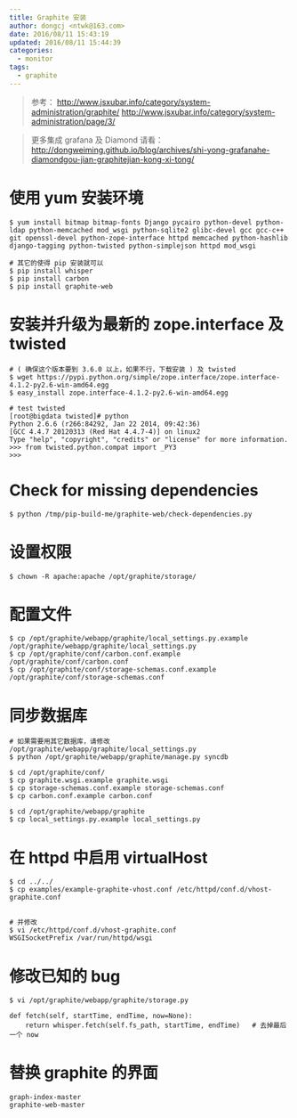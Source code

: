 ```yaml
---
title: Graphite 安装
author: dongcj <ntwk@163.com>
date: 2016/08/11 15:43:19
updated: 2016/08/11 15:44:39
categories:
  - monitor
tags:
  - graphite
---
```

> 参考：
> http://www.jsxubar.info/category/system-administration/graphite/
> http://www.jsxubar.info/category/system-administration/page/3/


> 更多集成 grafana 及 Diamond 请看：
> http://dongweiming.github.io/blog/archives/shi-yong-grafanahe-diamondgou-jian-graphitejian-kong-xi-tong/


# 使用 yum 安装环境
    $ yum install bitmap bitmap-fonts Django pycairo python-devel python-ldap python-memcached mod_wsgi python-sqlite2 glibc-devel gcc gcc-c++ git openssl-devel python-zope-interface httpd memcached python-hashlib  django-tagging python-twisted python-simplejson httpd mod_wsgi

    # 其它的使得 pip 安装就可以
    $ pip install whisper
    $ pip install carbon
    $ pip install graphite-web


# 安装并升级为最新的 zope.interface 及 twisted
    # ( 确保这个版本要到 3.6.0 以上，如果不行，下载安装 ) 及 twisted
    $ wget https://pypi.python.org/simple/zope.interface/zope.interface-4.1.2-py2.6-win-amd64.egg
    $ easy_install zope.interface-4.1.2-py2.6-win-amd64.egg

    # test twisted
    [root@bigdata twisted]# python
    Python 2.6.6 (r266:84292, Jan 22 2014, 09:42:36)
    [GCC 4.4.7 20120313 (Red Hat 4.4.7-4)] on linux2
    Type "help", "copyright", "credits" or "license" for more information.
    >>> from twisted.python.compat import _PY3
    >>>



# Check for missing dependencies
    $ python /tmp/pip-build-me/graphite-web/check-dependencies.py


# 设置权限
    $ chown -R apache:apache /opt/graphite/storage/


# 配置文件
    $ cp /opt/graphite/webapp/graphite/local_settings.py.example /opt/graphite/webapp/graphite/local_settings.py
    $ cp /opt/graphite/conf/carbon.conf.example /opt/graphite/conf/carbon.conf
    $ cp /opt/graphite/conf/storage-schemas.conf.example /opt/graphite/conf/storage-schemas.conf


# 同步数据库
    # 如果需要用其它数据库，请修改 /opt/graphite/webapp/graphite/local_settings.py
    $ python /opt/graphite/webapp/graphite/manage.py syncdb

    $ cd /opt/graphite/conf/
    $ cp graphite.wsgi.example graphite.wsgi
    $ cp storage-schemas.conf.example storage-schemas.conf
    $ cp carbon.conf.example carbon.conf

    $ cd /opt/graphite/webapp/graphite
    $ cp local_settings.py.example local_settings.py





# 在 httpd 中启用 virtualHost
    $ cd ../../
    $ cp examples/example-graphite-vhost.conf /etc/httpd/conf.d/vhost-graphite.conf


    # 并修改
    $ vi /etc/httpd/conf.d/vhost-graphite.conf
    WSGISocketPrefix /var/run/httpd/wsgi


# 修改已知的 bug
    $ vi /opt/graphite/webapp/graphite/storage.py

    def fetch(self, startTime, endTime, now=None):
        return whisper.fetch(self.fs_path, startTime, endTime)   # 去掉最后一个 now




# 替换 graphite 的界面
    graph-index-master
    graphite-web-master















